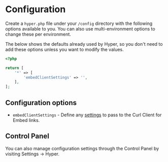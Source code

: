# Configuration
Create a `hyper.php` file under your `/config` directory with the following options available to you. You can also use multi-environment options to change these per environment.

The below shows the defaults already used by Hyper, so you don't need to add these options unless you want to modify the values.

```php
<?php

return [
    '*' => [
        'embedClientSettings' => '',
    ],
];
```

## Configuration options
- `embedClientSettings` - Define any [settings](https://github.com/oscarotero/Embed#settings) to pass to the Curl Client for Embed links.

## Control Panel
You can also manage configuration settings through the Control Panel by visiting Settings → Hyper.
